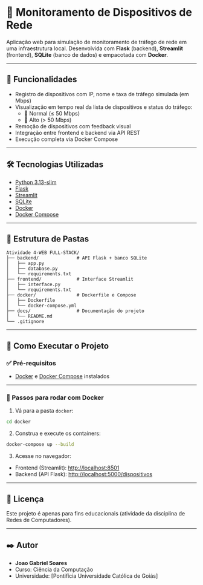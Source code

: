 # 📡 Monitoramento de Dispositivos de Rede

Aplicação web para simulação de monitoramento de tráfego de rede em uma infraestrutura local. Desenvolvida com **Flask** (backend), **Streamlit** (frontend), **SQLite** (banco de dados) e empacotada com **Docker**.

---

## 🧩 Funcionalidades

- Registro de dispositivos com IP, nome e taxa de tráfego simulada (em Mbps)
- Visualização em tempo real da lista de dispositivos e status do tráfego:
  - 🔵 Normal (≤ 50 Mbps)
  - 🔴 Alto (> 50 Mbps)
- Remoção de dispositivos com feedback visual
- Integração entre frontend e backend via API REST
- Execução completa via Docker Compose

---

## 🛠️ Tecnologias Utilizadas

- [Python 3.13-slim](https://hub.docker.com/_/python)
- [Flask](https://flask.palletsprojects.com/)
- [Streamlit](https://streamlit.io/)
- [SQLite](https://www.sqlite.org/index.html)
- [Docker](https://www.docker.com/)
- [Docker Compose](https://docs.docker.com/compose/)

---

## 📁 Estrutura de Pastas

```
Atividade 4-WEB FULL-STACK/
├── backend/              # API Flask + banco SQLite
│   ├── app.py
│   ├── database.py
│   └── requirements.txt
├── frontend/             # Interface Streamlit
│   ├── interface.py
│   └── requirements.txt
├── docker/               # Dockerfile e Compose
│   ├── Dockerfile
│   └── docker-compose.yml
├── docs/                 # Documentação do projeto
│   └── README.md
└── .gitignore
```

---

## 🚀 Como Executar o Projeto

### ✅ Pré-requisitos

- [Docker](https://www.docker.com/) e [Docker Compose](https://docs.docker.com/compose/) instalados

---

### 🔧 Passos para rodar com Docker

1. Vá para a pasta `docker`:

```bash
cd docker
```

2. Construa e execute os containers:

```bash
docker-compose up --build
```

3. Acesse no navegador:

- Frontend (Streamlit): [http://localhost:8501](http://localhost:8501)
- Backend (API Flask): [http://localhost:5000/dispositivos](http://localhost:5000/dispositivos)

---

## 📄 Licença

Este projeto é apenas para fins educacionais (atividade da disciplina de Redes de Computadores).

---

## ✒️ Autor

- **Joao Gabriel Soares**
- Curso: Ciência da Computação
- Universidade: [Pontifícia Universidade Católica de Goiás]
